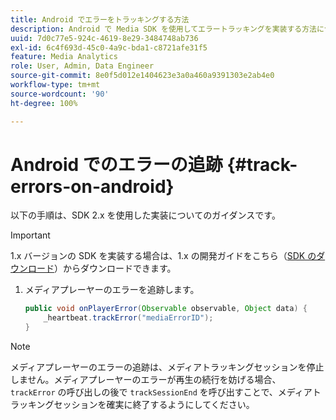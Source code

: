```yaml
---
title: Android でエラーをトラッキングする方法
description: Android で Media SDK を使用してエラートラッキングを実装する方法について説明します。
uuid: 7d0c77e5-924c-4619-8e29-3484748ab736
exl-id: 6c4f693d-45c0-4a9c-bda1-c8721afe31f5
feature: Media Analytics
role: User, Admin, Data Engineer
source-git-commit: 8e0f5d012e1404623e3a0a460a9391303e2ab4e0
workflow-type: tm+mt
source-wordcount: '90'
ht-degree: 100%

---
```


# Android でのエラーの追跡 {#track-errors-on-android}

以下の手順は、SDK 2.x を使用した実装についてのガイダンスです。

>[!IMPORTANT]
>
>1.x バージョンの SDK を実装する場合は、1.x の開発ガイドをこちら（[SDK のダウンロード](/help/sdk-implement/download-sdks.md)）からダウンロードできます。

1. メディアプレーヤーのエラーを追跡します。

   ```java
   public void onPlayerError(Observable observable, Object data) {  
       _heartbeat.trackError("mediaErrorID");
   }
   ```

>[!NOTE]
>
>メディアプレーヤーのエラーの追跡は、メディアトラッキングセッションを停止しません。メディアプレーヤーのエラーが再生の続行を妨げる場合、`trackError` の呼び出しの後で `trackSessionEnd` を呼び出すことで、メディアトラッキングセッションを確実に終了するようにしてください。
